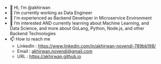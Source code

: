 - 👋 Hi, I’m @akhirwan
- 👀 I’m currently working as Data Engineer  
- 🌱 I'm experienced as Backend Developer in Microservice Environment
- 💞️ I’m interested AND currently learning about Machine Learning, and Data Science, and more about GoLang, Python, Node.js, and other Backend Technologies
- 📫 How to reach me 
  - LinkedIn : https://www.linkedin.com/in/akhirwan-novendi-789bb198/
  - Email : akhirwan.novendi@gmail.com
  - URL : https://akhirwan.github.io

<!---
akhirwan/akhirwan is a ✨ special ✨ repository because its `README.md` (this file) appears on your GitHub profile.
You can click the Preview link to take a look at your changes.
--->
